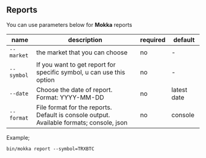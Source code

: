 Reports
-------
You can use parameters below for **Mokka** reports

    
|    name     |description | required  | default  | 
|-------------|------------|-----------|----------|
|`--market`   | the market that you can choose |  no  |  -  | 
|`--symbol`   | If you want to get report for specific symbol, u can use this option  | no  |  - |  
|`--date`     | Choose the date of report. Format: YYYY-MM-DD | no  |  latest date |  
|`--format`   | File format for the reports. Default is console output. Available formats; console, json | no  |  console |  

Example;

```
bin/mokka report --symbol=TRXBTC
```
